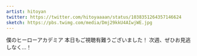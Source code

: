```yaml
---
artist: hitoyan
twitter: https://twitter.com/hitoyaaaan/status/1038351264357146624
sketch: https://pbs.twimg.com/media/Dmj29kkU4AIwjWE.jpg
---
```

僕のヒーローアカデミア
本日もご視聴有難うございました！
次週、ぜひお見逃しなく...！